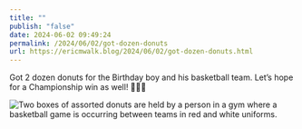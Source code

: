 ```yaml
---
title: ""
publish: "false"
date: 2024-06-02 09:49:24
permalink: /2024/06/02/got-dozen-donuts
url: https://ericmwalk.blog/2024/06/02/got-dozen-donuts.html
---
```


Got 2 dozen donuts for the Birthday boy and his basketball team. Let’s hope for a Championship win as well! 🎉🥳🏀

![Two boxes of assorted donuts are held by a person in a gym where a basketball game is occurring between teams in red and white uniforms.](https://ericmwalk.blog/uploads/2024/img-0125.jpeg)